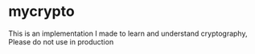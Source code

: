 # mycrypto
This is an implementation I made to learn and understand cryptography, Please do not use in production

